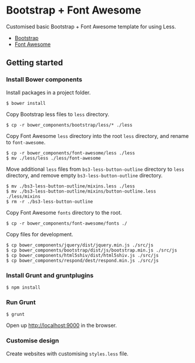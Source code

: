 Bootstrap + Font Awesome
=============

Customised basic Bootstrap + Font Awesome template for using Less.


- [Bootstrap](https://github.com/twbs/bootstrap)
- [Font Awesome](https://github.com/FortAwesome/Font-Awesome)

## Getting started

### Install Bower components

Install packages in a project folder.

    $ bower install

Copy Bootstrap less files to `less` directory.

    $ cp -r bower_components/bootstrap/less/* ./less

Copy Font Awesome `less` directory into the root `less` directory, and rename to `font-awesome`.

    $ cp -r bower_components/font-awesome/less ./less
    $ mv ./less/less ./less/font-awesome

Move additional `less` files from `bs3-less-button-outline` directory to `less` directory, and remove empty `bs3-less-button-outline` directory.

    $ mv ./bs3-less-button-outline/mixins.less ./less
    $ mv ./bs3-less-button-outline/mixins/button-outline.less ./less/mixins
    $ rm -r ./bs3-less-button-outline

Copy Font Awesome `fonts` directory to the root.

    $ cp -r bower_components/font-awesome/fonts ./

Copy files for development.

    $ cp bower_components/jquery/dist/jquery.min.js ./src/js
    $ cp bower_components/bootstrap/dist/js/bootstrap.min.js ./src/js
    $ cp bower_components/html5shiv/dist/html5shiv.js ./src/js
    $ cp bower_components/respond/dest/respond.min.js ./src/js

### Install Grunt and gruntplugins

    $ npm install

### Run Grunt

    $ grunt

Open up [http://localhost:9000](http://localhost:9000) in the browser.

### Customise design

Create websites with customising `styles.less` file.
